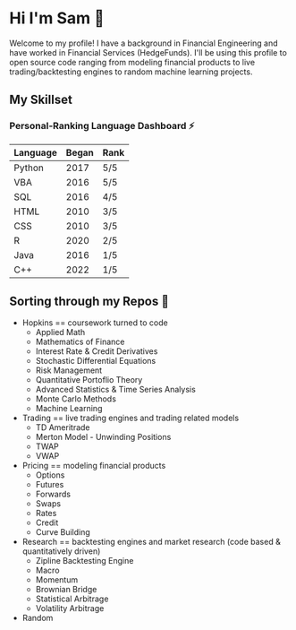 # Hi I'm Sam 👋

Welcome to my profile! I have a background in Financial Engineering and have worked in Financial Services (HedgeFunds). I'll be using this profile to open source code ranging from modeling financial products to live trading/backtesting engines to random machine learning projects. 

## My Skillset
### Personal-Ranking Language Dashboard :zap:
| Language     | Began  | Rank     |
| ------------- | ------------- | -------- |
| Python          | 2017         | 5/5  |
| VBA           | 2016         | 5/5  |
| SQL           | 2016         | 4/5  |
| HTML           | 2010         | 3/5  |
| CSS           | 2010         | 3/5  |
| R           | 2020         | 2/5  |
| Java           | 2016         | 1/5  |
| C++           | 2022         | 1/5  |

## Sorting through my Repos :thought_balloon:
* Hopkins == coursework turned to code
  * Applied Math
  * Mathematics of Finance
  * Interest Rate & Credit Derivatives
  * Stochastic Differential Equations
  * Risk Management
  * Quantitative Portoflio Theory
  * Advanced Statistics & Time Series Analysis
  * Monte Carlo Methods
  * Machine Learning
* Trading == live trading engines and trading related models
  * TD Ameritrade
  * Merton Model - Unwinding Positions
  * TWAP
  * VWAP
* Pricing == modeling financial products
  * Options
  * Futures
  * Forwards
  * Swaps
  * Rates
  * Credit
  * Curve Building
* Research == backtesting engines and market research (code based & quantitatively driven)
  * Zipline Backtesting Engine
  * Macro
  * Momentum
  * Brownian Bridge
  * Statistical Arbitrage
  * Volatility Arbitrage
* Random
